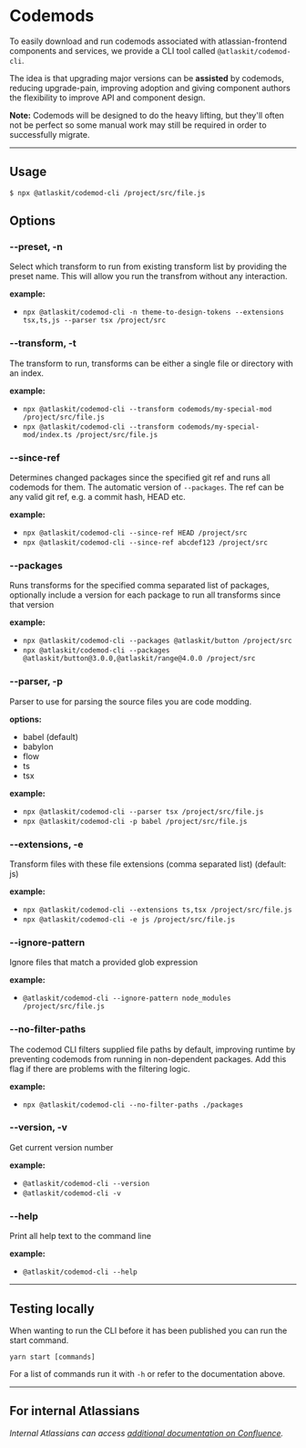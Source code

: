 # Codemods

To easily download and run codemods associated with atlassian-frontend components and services, we provide a CLI tool called `@atlaskit/codemod-cli`.

The idea is that upgrading major versions can be **assisted** by codemods, reducing upgrade-pain, improving adoption and giving component authors the flexibility to improve API and component design.

**Note:** Codemods will be designed to do the heavy lifting, but they'll often not be perfect so some manual work may still be required in order to successfully migrate.

---

## Usage

`$ npx @atlaskit/codemod-cli /project/src/file.js`

## Options

### --preset, -n

Select which transform to run from existing transform list by providing the preset name. This will allow you run the transfrom without any interaction.

**example:**

- `npx @atlaskit/codemod-cli -n theme-to-design-tokens --extensions tsx,ts,js --parser tsx /project/src`

### --transform, -t

The transform to run, transforms can be either a single file or directory with an index.

**example:**

- `npx @atlaskit/codemod-cli --transform codemods/my-special-mod /project/src/file.js`
- `npx @atlaskit/codemod-cli --transform codemods/my-special-mod/index.ts /project/src/file.js`

### --since-ref <git-ref>

Determines changed packages since the specified git ref and runs all codemods for them. The automatic version of `--packages`. The ref can be any valid git ref, e.g. a commit hash, HEAD etc.

**example:**

- `npx @atlaskit/codemod-cli --since-ref HEAD /project/src`
- `npx @atlaskit/codemod-cli --since-ref abcdef123 /project/src`

### --packages

Runs transforms for the specified comma separated list of packages, optionally include a version for each package to run all transforms since that version

**example:**

- `npx @atlaskit/codemod-cli --packages @atlaskit/button /project/src`
- `npx @atlaskit/codemod-cli --packages @atlaskit/button@3.0.0,@atlaskit/range@4.0.0 /project/src`

### --parser, -p

Parser to use for parsing the source files you are code modding.

**options:**

- babel (default)
- babylon
- flow
- ts
- tsx

**example:**

- `npx @atlaskit/codemod-cli --parser tsx /project/src/file.js`
- `npx @atlaskit/codemod-cli -p babel /project/src/file.js`

### --extensions, -e

Transform files with these file extensions (comma separated list) (default: js)

**example:**

- `npx @atlaskit/codemod-cli --extensions ts,tsx /project/src/file.js`
- `npx @atlaskit/codemod-cli -e js /project/src/file.js`

### --ignore-pattern

Ignore files that match a provided glob expression

**example:**

- `@atlaskit/codemod-cli --ignore-pattern node_modules /project/src/file.js`

### --no-filter-paths

The codemod CLI filters supplied file paths by default, improving runtime by preventing codemods from running in non-dependent packages. Add this flag if there are problems with the filtering logic.

**example:**

- `npx @atlaskit/codemod-cli --no-filter-paths ./packages`

### --version, -v

Get current version number

**example:**

- `@atlaskit/codemod-cli --version`
- `@atlaskit/codemod-cli -v`

### --help

Print all help text to the command line

**example:**

- `@atlaskit/codemod-cli --help`

---

## Testing locally

When wanting to run the CLI before it has been published you can run the start command.

```
yarn start [commands]
```

For a list of commands run it with `-h` or refer to the documentation above.

---

## For internal Atlassians

_Internal Atlassians can access [additional documentation on Confluence](https://hello.atlassian.net/wiki/spaces/AF/pages/2627171992/Codemods)._
